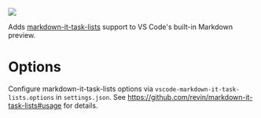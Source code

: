 [![](https://vsmarketplacebadge.apphb.com/version/ickc.markdown-it-task-lists.svg)](https://marketplace.visualstudio.com/items?itemName=ickc.markdown-it-task-lists)

Adds [markdown-it-task-lists](https://github.com/revin/markdown-it-task-lists) support to VS Code's built-in Markdown preview.

# Options

Configure markdown-it-task-lists options via `vscode-markdown-it-task-lists.options` in `settings.json`. See <https://github.com/revin/markdown-it-task-lists#usage> for details.
